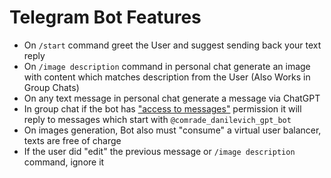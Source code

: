 # Telegram Bot Features

- On `/start` command greet the User and suggest sending back your text reply
- On `/image description` command in personal chat generate an image with content which matches description from the User (Also Works in Group Chats)
- On any text message in personal chat generate a message via ChatGPT
- In group chat if the bot has ["access to messages"](https://core.telegram.org/bots/features#privacy-mode) permission it will reply to messages which start with `@comrade_danilevich_gpt_bot`
- On images generation, Bot also must "consume" a virtual user balancer, texts are free of charge
- If the user did "edit" the previous message or `/image description` command, ignore it

